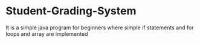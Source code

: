 # Student-Grading-System
It is a simple java program for beginners where simple if statements and for loops and array are implemented 
